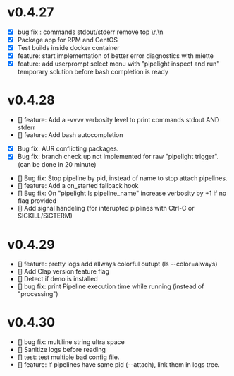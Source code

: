 # v0.4.27

- [x] bug fix : commands stdout/stderr remove top \r,\n
- [x] Package app for RPM and CentOS
- [x] Test builds inside docker container
- [x] feature: start implementation of better error diagnostics with miette
- [x] feature: add userprompt select menu with "pipelight inspect and run" temporary solution before bash completion is ready

# v0.4.28

- [] feature: Add a -vvvv verbosity level to print commands stdout AND stderr
- [] feature: Add bash autocompletion
- [x] Bug fix: AUR conflicting packages.
- [x] Bug fix: branch check up not implemented for raw "pipelight trigger". (can be done in 20 minute)
- [] Bug fix: Stop pipeline by pid, instead of name to stop attach pipelines.
- [] feature: Add a on_started fallback hook
- [] Bug fix: On "pipelight ls pipeline_name" increase verbosity by +1 if no flag provided
- [] Add signal handeling (for interupted piplines with Ctrl-C or SIGKILL/SiGTERM)

# v0.4.29

- [] feature: pretty logs add allways colorful outupt (ls --color=always)
- [] Add Clap version feature flag
- [] Detect if deno is installed
- [] bug fix: print Pipeline execution time while running (instead of "processing")

# v0.4.30

- [] bug fix: multiline string ultra space
- [] Sanitize logs before reading
- [] test: test multiple bad config file.
- [] feature: if pipelines have same pid (--attach), link them in logs tree.
